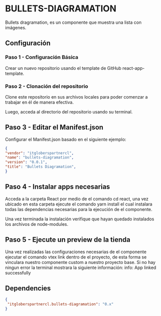 
# BULLETS-DIAGRAMATION

Bullets dragramation, es un componente que muestra una lista con imágenes.

## Configuración

### Paso 1 - Configuración Básica

Crear un nuevo repositorio usando el template de GitHub react-app-template.

### Paso 2 - Clonación del repositorio

Clone este repositorio en sus archivos locales para poder comenzar a trabajar en él de manera efectiva.

Luego, acceda al directorio del repositorio usando su terminal.

## Paso 3 - Editar el Manifest.json

Configurar el Manifest.json basado en el siguiente ejemplo:

```json
{
"vendor": "itgloberspartnercl",
"name": "bullets-diagramation",
"version": "0.0.1",
"title": "Bullets Diagramation",
}
```
## Paso 4 - Instalar apps necesarias

Acceda a la carpeta React por medio de el comando cd react, una vez ubicado en esta carpeta ejecute el comando yarn install el cual instalara todas las dependencias necesarias para la ejecución de el componente.

Una vez terminada la instalación verifique que hayan quedado instalados los archivos de node-modules.

## Paso 5 - Ejecute un preview de la tienda

Una vez realizadas las configuraciones necesarias de el componente  ejecutar el comando vtex link dentro de el proyecto, de esta forma se vinculara nuestro componente custom a nuestro proyecto base. Si no hay ningun error la terminal mostrara la siguiente información: info: App linked successfully

## Dependencies

```json
{
 "itgloberspartnercl.bullets-diagramation": "0.x"
}
```
